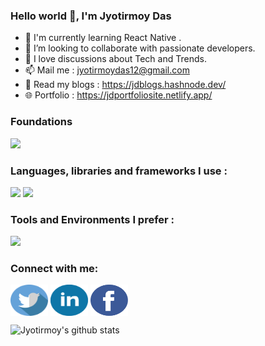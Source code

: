 ### Hello world 👋, I'm Jyotirmoy Das <JD>

- 🌱 I'm currently learning React Native . 
- 👯 I’m looking to collaborate with passionate developers.
- 💬 I love discussions about Tech and Trends.  
- 📫 Mail me : jyotirmoydas12@gmail.com
- &#128214; Read my blogs : https://jdblogs.hashnode.dev/
- &#127760; Portfolio : https://jdportfoliosite.netlify.app/

<h3 align="left">Foundations</h3>
<div align="left">
    <img width="168" src="https://skillicons.dev/icons?i=c,cpp,html,css" />    
</div>

<h3 align="left">Languages, libraries and frameworks I use :</h3>
<div align="left">
    <img width="250" src="https://skillicons.dev/icons?i=javascript,typescript,react,redux,tailwind,bootstrap" />
    <img width="250" src="https://skillicons.dev/icons?i=nodejs,express,mongodb,nextjs,php,mysql" /><br>
</div>

<h3 align="left">Tools and Environments I prefer :</h3>
<div align="left">
    <img width="250" src="https://skillicons.dev/icons?i=vscode,git,github,postman,figma,linux" />    
</div>

<!-- Social Icons -->
<h3 align="left">Connect with me:</h3>
<p align="left">
<a href="https://twitter.com/jdx_code" target="blank"><img align="center" src="https://github.com/jdx-code/dev-assets/blob/main/svgAssets/socials/twitter-svgrepo-com.svg" alt="twitter" height="50" width="60" /></a>
<a href="https://www.linkedin.com/in/jdx-code/" target="blank"><img align="center" src="https://github.com/jdx-code/dev-assets/blob/main/svgAssets/socials/linkedin-svgrepo-com.svg" alt="linkedin" height="50" width="60" /></a>
<a href="https://www.facebook.com/jdxcode99/" target="blank"><img align="center" src="https://github.com/jdx-code/dev-assets/blob/main/svgAssets/socials/facebook-svgrepo-com.svg" alt="facebook" height="50" width="60" /></a>  
</p>

![Jyotirmoy's github stats](https://github-readme-stats.vercel.app/api?username=jdx-code&show_icons=true&hide_border=true)

